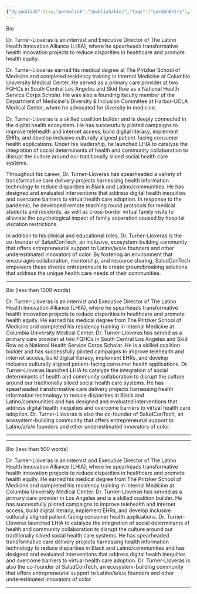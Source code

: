 ```yaml
---
{"dg-publish":true,"permalink":"/publish/bio/","tags":["gardenEntry"],"noteIcon":"","created":"","updated":""}
---
```





Bio

Dr. Turner-Lloveras is an internist and Executive Director of The Latino Health Innovation Alliance (LHIA), where he spearheads transformative health innovation projects to reduce disparities in healthcare and promote health equity.

Dr. Turner-Lloveras earned his medical degree at The Pritzker School of Medicine and completed residency training in Internal Medicine at Columbia University Medical Center. He served as a primary care provider at two FQHCs in South Central Los Angeles and Skid Row as a National Health Service Corps Scholar. He was also a founding faculty member of the Department of Medicine's Diversity & Inclusion Committee at Harbor-UCLA Medical Center, where he advocated for diversity in medicine.

Dr. Turner-Lloveras is a skilled coalition builder and is deeply connected in the digital health  ecosystem. He has successfully piloted campaigns to improve telehealth and internet access, build digital literacy, implement EHRs, and develop inclusive culturally aligned patient-facing consumer health applications. Under his leadership, he launched LHIA to catalyze the integration of social determinants of health and community collaboration to disrupt the culture around our traditionally siloed social health care systems.

Throughout his career, Dr. Turner-Lloveras has spearheaded a variety of transformative care delivery projects harnessing health information technology to reduce disparities in Black and Latino/communities. He has designed and evaluated interventions that address digital health inequities and overcome barriers to virtual health care adoption. In response to the pandemic, he developed remote teaching round protocols for medical students and residents, as well as cross-border virtual family visits to alleviate the psychological impact of family separation caused by hospital visitation restrictions.

In addition to his clinical and educational roles, Dr. Turner-Lloveras is the co-founder of SaludConTech, an inclusive, ecosystem-building community that offers entrepreneurial support to Latino/a/x/e founders and other underestimated innovators of color. By fostering an environment that encourages collaboration, mentorship, and resource sharing, SaludConTech empowers these diverse entrepreneurs to create groundbreaking solutions that address the unique health care needs of their communities.



<hr class="__chatgpt_plugin">

Bio (less than 1000 words)

Dr. Turner-Lloveras is an internist and Executive Director of The Latino Health Innovation Alliance (LHIA), where he spearheads transformative health innovation projects to reduce disparities in healthcare and promote health equity. He earned his medical degree from The Pritzker School of Medicine and completed his residency training in Internal Medicine at Columbia University Medical Center. Dr. Turner-Lloveras has served as a primary care provider at two FQHCs in South Central Los Angeles and Skid Row as a National Health Service Corps Scholar. He is a skilled coalition builder and has successfully piloted campaigns to improve telehealth and internet access, build digital literacy, implement EHRs, and develop inclusive culturally aligned patient-facing consumer health applications. Dr. Turner-Lloveras launched LHIA to catalyze the integration of social determinants of health and community collaboration to disrupt the culture around our traditionally siloed social health care systems. He has spearheaded transformative care delivery projects harnessing health information technology to reduce disparities in Black and Latino/communities and has designed and evaluated interventions that address digital health inequities and overcome barriers to virtual health care adoption. Dr. Turner-Lloveras is also the co-founder of SaludConTech, an ecosystem-building community that offers entrepreneurial support to Latino/a/x/e founders and other underestimated innovators of color.

<hr class="__chatgpt_plugin">

 



<hr class="__chatgpt_plugin">

Bio (less than 500 words)

Dr. Turner-Lloveras is an internist and Executive Director of The Latino Health Innovation Alliance (LHIA), where he spearheads transformative health innovation projects to reduce disparities in healthcare and promote health equity. He earned his medical degree from The Pritzker School of Medicine and completed his residency training in Internal Medicine at Columbia University Medical Center. Dr. Turner-Lloveras has served as a primary care provider in Los Angeles and is a skilled coalition builder. He has successfully piloted campaigns to improve telehealth and internet access, build digital literacy, implement EHRs, and develop inclusive culturally aligned patient-facing consumer health applications. Dr. Turner-Lloveras launched LHIA to catalyze the integration of social determinants of health and community collaboration to disrupt the culture around our traditionally siloed social health care systems. He has spearheaded transformative care delivery projects harnessing health information technology to reduce disparities in Black and Latino/communities and has designed and evaluated interventions that address digital health inequities and overcome barriers to virtual health care adoption. Dr. Turner-Lloveras is also the co-founder of SaludConTech, an ecosystem-building community that offers entrepreneurial support to Latino/a/x/e founders and other underestimated innovators of color.

<hr class="__chatgpt_plugin">

